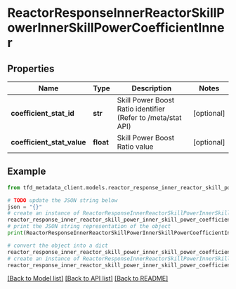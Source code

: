 # ReactorResponseInnerReactorSkillPowerInnerSkillPowerCoefficientInner


## Properties

Name | Type | Description | Notes
------------ | ------------- | ------------- | -------------
**coefficient_stat_id** | **str** | Skill Power Boost Ratio identifier (Refer to /meta/stat API) | [optional] 
**coefficient_stat_value** | **float** | Skill Power Boost Ratio value | [optional] 

## Example

```python
from tfd_metadata_client.models.reactor_response_inner_reactor_skill_power_inner_skill_power_coefficient_inner import ReactorResponseInnerReactorSkillPowerInnerSkillPowerCoefficientInner

# TODO update the JSON string below
json = "{}"
# create an instance of ReactorResponseInnerReactorSkillPowerInnerSkillPowerCoefficientInner from a JSON string
reactor_response_inner_reactor_skill_power_inner_skill_power_coefficient_inner_instance = ReactorResponseInnerReactorSkillPowerInnerSkillPowerCoefficientInner.from_json(json)
# print the JSON string representation of the object
print(ReactorResponseInnerReactorSkillPowerInnerSkillPowerCoefficientInner.to_json())

# convert the object into a dict
reactor_response_inner_reactor_skill_power_inner_skill_power_coefficient_inner_dict = reactor_response_inner_reactor_skill_power_inner_skill_power_coefficient_inner_instance.to_dict()
# create an instance of ReactorResponseInnerReactorSkillPowerInnerSkillPowerCoefficientInner from a dict
reactor_response_inner_reactor_skill_power_inner_skill_power_coefficient_inner_from_dict = ReactorResponseInnerReactorSkillPowerInnerSkillPowerCoefficientInner.from_dict(reactor_response_inner_reactor_skill_power_inner_skill_power_coefficient_inner_dict)
```
[[Back to Model list]](../README.md#documentation-for-models) [[Back to API list]](../README.md#documentation-for-api-endpoints) [[Back to README]](../README.md)


